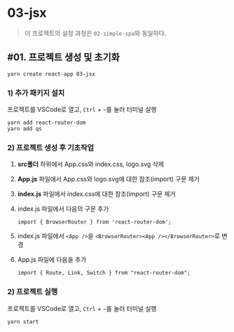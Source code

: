 03-jsx
=================

> 이 프로젝트의 설정 과정은 `02-simple-spa`와 동일하다.

\#01. 프로젝트 생성 및 초기화
----------------------------------------------------------------------------------------------------------------------------------

    yarn create react-app 03-jsx

### 1) 추가 패키지 설치

프로젝트를 VSCode로 열고, `Ctrl` + `~`를 눌러 터미널 실행

    yarn add react-router-dom
    yarn add qs

### 2) 프로젝트 생성 후 기초작업

1.  **src폴더** 하위에서 App.css와 index.css, logo.svg 삭제
2.  **App.js** 파일에서 App.css와 logo.svg에 대한 참조(import) 구문 제거
3.  **index.js** 파일에서 index.css에 대한 참조(import) 구문 제거
4.  index.js 파일에서 다음의 구문 추가

        import { BrowserRouter } from 'react-router-dom';

5.  index.js 파일에서 `<App />`을
    `<BrowserRouter><App /></BrowserRouter>`로 변경
6.  App.js 파일에 다음을 추가

        import { Route, Link, Switch } from "react-router-dom";

### 2) 프로젝트 실행

프로젝트를 VSCode로 열고, `Ctrl` + `~`를 눌러 터미널 실행

    yarn start
